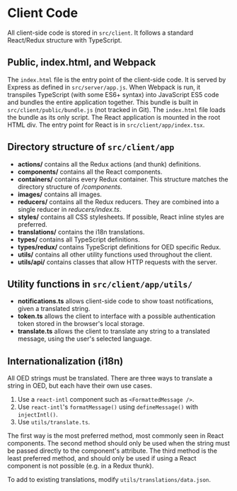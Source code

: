 # Client Code

All client-side code is stored in `src/client`. It follows a standard React/Redux structure with TypeScript.

## Public, index.html, and Webpack

The `index.html` file is the entry point of the client-side code.
It is served by Express as defined in `src/server/app.js`.
When Webpack is run, it transpiles TypeScript (with some ES6+ syntax) into JavaScript ES5 code and bundles the entire application together.
This bundle is built in `src/client/public/bundle.js` (not tracked in Git).
The `index.html` file loads the bundle as its only script.
The React application is mounted in the root HTML div.
The entry point for React is in `src/client/app/index.tsx`.

## Directory structure of `src/client/app`

* **actions/** contains all the Redux actions (and thunk) definitions.
* **components/** contains all the React components.
* **containers/** contains every Redux container. This structure matches the directory structure of */components*.
* **images/** contains all images.
* **reducers/** contains all the Redux reducers. They are combined into a single reducer in *reducers/index.ts*.
* **styles/** contains all CSS stylesheets. If possible, React inline styles are preferred. 
* **translations/** contains the i18n translations.
* **types/** contains all TypeScript definitions.
* **types/redux/** contains TypeScript definitions for OED specific Redux.
* **utils/** contains all other utility functions used throughout the client.
* **utils/api/** contains classes that allow HTTP requests with the server.

## Utility functions in `src/client/app/utils/`

* **notifications.ts** allows client-side code to show toast notifications, given a translated string.
* **token.ts** allows the client to interface with a possible authentication token stored in the browser's local storage.
* **translate.ts** allows the client to translate any string to a translated message, using the user's selected language.


## Internationalization (i18n)
All OED strings must be translated.
There are three ways to translate a string in OED, but each have their own use cases.

1. Use a `react-intl` component such as `<FormattedMessage />`.
2. Use `react-intl`'s `formatMessage()` using `defineMessage()` with `injectIntl()`.
3. Use `utils/translate.ts`.

The first way is the most preferred method, most commonly seen in React components.
The second method should only be used when the string must be passed directly to the component's attribute.
The third method is the least preferred method, and should only be used if using a React component is not possible (e.g. in a Redux thunk).

To add to existing translations, modify `utils/translations/data.json`.
